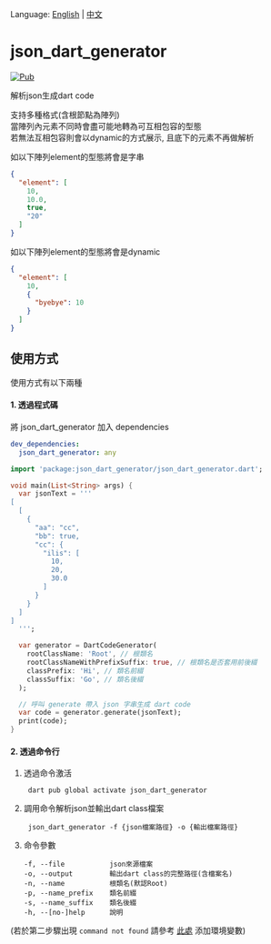 Language: [English](README.md) | [中文](README_ZH.md)

# json_dart_generator
[![Pub](https://img.shields.io/pub/v/dio.svg?style=flat-square)](https://pub.dartlang.org/packages/json_dart_generator)

解析json生成dart code

支持多種格式(含根節點為陣列)  
當陣列內元素不同時會盡可能地轉為可互相包容的型態  
若無法互相包容則會以dynamic的方式展示, 且底下的元素不再做解析

如以下陣列element的型態將會是字串
```json
{
  "element": [
    10,
    10.0,
    true,
    "20"
  ]
}
```

如以下陣列element的型態將會是dynamic
```json
{
  "element": [
    10,
    {
      "byebye": 10
    }
  ]
}
```


## 使用方式
使用方式有以下兩種

#### 1. 透過程式碼
將 json_dart_generator 加入 dependencies

```yaml
dev_dependencies:
  json_dart_generator: any
```

```dart
import 'package:json_dart_generator/json_dart_generator.dart';

void main(List<String> args) {
  var jsonText = '''
[
  [
    {
      "aa": "cc",
      "bb": true,
      "cc": {
        "ilis": [
          10,
          20,
          30.0
        ]
      }
    }
  ]
]
  ''';

  var generator = DartCodeGenerator(
    rootClassName: 'Root', // 根類名
    rootClassNameWithPrefixSuffix: true, // 根類名是否套用前後綴
    classPrefix: 'Hi', // 類名前綴
    classSuffix: 'Go', // 類名後綴
  );

  // 呼叫 generate 帶入 json 字串生成 dart code
  var code = generator.generate(jsonText);
  print(code);
}
```

#### 2. 透過命令行
1. 透過命令激活  

        dart pub global activate json_dart_generator
       
2. 調用命令解析json並輸出dart class檔案    

        json_dart_generator -f {json檔案路徑} -o {輸出檔案路徑}
        
3. 命令參數
    ```shell script
    -f, --file           json來源檔案
    -o, --output         輸出dart class的完整路徑(含檔案名)
    -n, --name           根類名(默認Root)
    -p, --name_prefix    類名前綴
    -s, --name_suffix    類名後綴
    -h, --[no-]help      說明
    ```

(若於第二步驟出現 `command not found` 請參考 [此處](https://dart.cn/tools/pub/cmd/pub-global) 添加環境變數) 
